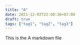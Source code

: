 ```yaml
---
title: "A"
date: 2021-12-02T22:40:36+07:00
draft: true
tags: ["tag1", "tag2", "tag3"]
---
```


This is the A markdown file
